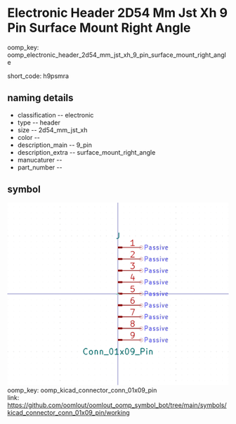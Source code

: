 # Electronic Header 2D54 Mm Jst Xh 9 Pin Surface Mount Right Angle
oomp_key: oomp_electronic_header_2d54_mm_jst_xh_9_pin_surface_mount_right_angle  

short_code: h9psmra
## naming details
* classification -- electronic
* type -- header
* size -- 2d54_mm_jst_xh
* color -- 
* description_main -- 9_pin
* description_extra -- surface_mount_right_angle
* manucaturer -- 
* part_number -- 



## symbol

![](symbol/0/working/working_600.png)  
oomp_key: oomp_kicad_connector_conn_01x09_pin  
link: https://github.com/oomlout/oomlout_oomp_symbol_bot/tree/main/symbols/kicad_connector_conn_01x09_pin/working  

